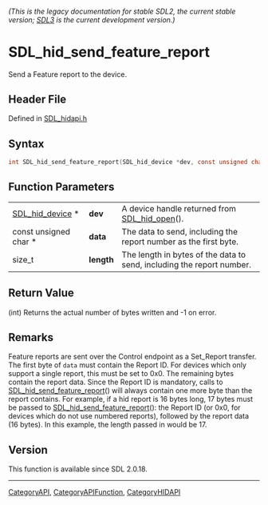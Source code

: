 ###### (This is the legacy documentation for stable SDL2, the current stable version; [SDL3](https://wiki.libsdl.org/SDL3/) is the current development version.)
# SDL_hid_send_feature_report

Send a Feature report to the device.

## Header File

Defined in [SDL_hidapi.h](https://github.com/libsdl-org/SDL/blob/SDL2/include/SDL_hidapi.h)

## Syntax

```c
int SDL_hid_send_feature_report(SDL_hid_device *dev, const unsigned char *data, size_t length);
```

## Function Parameters

|                                    |            |                                                                       |
| ---------------------------------- | ---------- | --------------------------------------------------------------------- |
| [SDL_hid_device](SDL_hid_device) * | **dev**    | A device handle returned from [SDL_hid_open](SDL_hid_open)().         |
| const unsigned char *              | **data**   | The data to send, including the report number as the first byte.      |
| size_t                             | **length** | The length in bytes of the data to send, including the report number. |

## Return Value

(int) Returns the actual number of bytes written and -1 on error.

## Remarks

Feature reports are sent over the Control endpoint as a Set_Report
transfer. The first byte of `data` must contain the Report ID. For devices
which only support a single report, this must be set to 0x0. The remaining
bytes contain the report data. Since the Report ID is mandatory, calls to
[SDL_hid_send_feature_report](SDL_hid_send_feature_report)() will always
contain one more byte than the report contains. For example, if a hid
report is 16 bytes long, 17 bytes must be passed to
[SDL_hid_send_feature_report](SDL_hid_send_feature_report)(): the Report ID
(or 0x0, for devices which do not use numbered reports), followed by the
report data (16 bytes). In this example, the length passed in would be 17.

## Version

This function is available since SDL 2.0.18.

----
[CategoryAPI](CategoryAPI), [CategoryAPIFunction](CategoryAPIFunction), [CategoryHIDAPI](CategoryHIDAPI)

